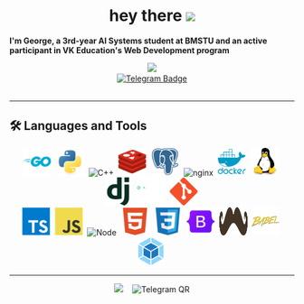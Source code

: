 <h1 align="center">
  hey there
  <img src="https://media.giphy.com/media/hvRJCLFzcasrR4ia7z/giphy.gif" width="30px"/>
</h1>
</div>
<p><b>I'm George, a 3rd-year AI Systems student at BMSTU and an active participant in VK Education's Web Development program</b></p>


<div id="header" align="center">
  <img src="https://i.pinimg.com/736x/b3/25/f6/b325f69e199b6d6e8d6808129e6d7aa9.jpg" width="120"/>
  <div id="badges">
    <a href="https://t.me/skorgk" target="_blank">
      <img src="https://img.shields.io/badge/Telegram-blue?style=for-the-badge&logo=telegram&logoColor=white" alt="Telegram Badge" width="100"/>
    </a>
  </div>
  <img src="https://komarev.com/ghpvc/?username=SkorikovGeorge&style=flat-square&color=blue" alt="" width="100"/>
</div>

---

## :hammer_and_wrench: Languages and Tools

<div align="center">
  <img src="https://raw.githubusercontent.com/devicons/devicon/ca28c779441053191ff11710fe24a9e6c23690d6/icons/go/go-original-wordmark.svg" title="Go" alt="Go" width="50" height="50"/>&nbsp;
  <img src="https://raw.githubusercontent.com/devicons/devicon/ca28c779441053191ff11710fe24a9e6c23690d6/icons/python/python-original.svg" title="Python" alt="Python" width="50" height="50"/>&nbsp;
  <img src="https://raw.githubusercontent.com/gilbarbara/logos/92bb74e98bca1ea1ad794442676ebc4e75038adc/logos/c-plusplus.svg" title="C++" alt="C++" width="50" height="50"/>&nbsp;
  <img src="https://raw.githubusercontent.com/devicons/devicon/ca28c779441053191ff11710fe24a9e6c23690d6/icons/redis/redis-original.svg" title="Redis" alt="Redis" width="50" height="50"/>&nbsp;
  <img src="https://raw.githubusercontent.com/devicons/devicon/ca28c779441053191ff11710fe24a9e6c23690d6/icons/postgresql/postgresql-plain.svg" title="postgresql" alt="postgresql" width="50" height="50"/>&nbsp;
  <img src="https://www.vectorlogo.zone/logos/nginx/nginx-icon.svg" title="nginx" alt="nginx" width="50" height="50"/>&nbsp;
  <img src="https://raw.githubusercontent.com/devicons/devicon/ca28c779441053191ff11710fe24a9e6c23690d6/icons/docker/docker-plain-wordmark.svg" title="docker" alt="docker" width="50" height="50"/>&nbsp;
  <img src="https://raw.githubusercontent.com/devicons/devicon/ca28c779441053191ff11710fe24a9e6c23690d6/icons/linux/linux-original.svg" title="Linux" alt="Linux" width="50" height="50"/>&nbsp;
  <img src="https://raw.githubusercontent.com/devicons/devicon/ca28c779441053191ff11710fe24a9e6c23690d6/icons/django/django-plain.svg" title="Django" alt="Django" width="50" height="50"/>&nbsp;
  <img src="https://raw.githubusercontent.com/devicons/devicon/ca28c779441053191ff11710fe24a9e6c23690d6/icons/grpc/grpc-original.svg"  title="gRPC" alt="gRPC" width="50" height="50"/>&nbsp;
  <img src="https://raw.githubusercontent.com/devicons/devicon/ca28c779441053191ff11710fe24a9e6c23690d6/icons/git/git-plain.svg" title="Git"  alt="Git" width="50" height="50"/>&nbsp;
</div>

<div align="center">
  <img src="https://raw.githubusercontent.com/devicons/devicon/ca28c779441053191ff11710fe24a9e6c23690d6/icons/typescript/typescript-original.svg" title="TS" alt="TS" width="50" height="50"/>&nbsp;
  <img src="https://raw.githubusercontent.com/devicons/devicon/ca28c779441053191ff11710fe24a9e6c23690d6/icons/javascript/javascript-original.svg" title="JS" alt="JS" width="50" height="50"/>&nbsp;
  <img src="https://raw.githubusercontent.com/gilbarbara/logos/92bb74e98bca1ea1ad794442676ebc4e75038adc/logos/nodejs-icon.svg" title="Node" alt="Node" width="50" height="50"/>&nbsp;
  <img src="https://raw.githubusercontent.com/devicons/devicon/ca28c779441053191ff11710fe24a9e6c23690d6/icons/html5/html5-plain.svg" title="HTML" alt="HTML" width="50" height="50"/>&nbsp;
  <img src="https://raw.githubusercontent.com/devicons/devicon/ca28c779441053191ff11710fe24a9e6c23690d6/icons/css3/css3-original.svg" title="CSS" alt="CSS" width="50" height="50"/>&nbsp;
  <img src="https://raw.githubusercontent.com/devicons/devicon/ca28c779441053191ff11710fe24a9e6c23690d6/icons/bootstrap/bootstrap-original.svg" title="Bootstrap" alt="Bootstrap" width="50" height="50"/>&nbsp;
  <img src="https://raw.githubusercontent.com/gilbarbara/logos/92bb74e98bca1ea1ad794442676ebc4e75038adc/logos/handlebars.svg" title="Handlebars" alt="Handlebars" width="50" height="50"/>&nbsp;
  <img src="https://raw.githubusercontent.com/devicons/devicon/ca28c779441053191ff11710fe24a9e6c23690d6/icons/babel/babel-original.svg" title="Babel" alt="Babel" width="50" height="50"/>&nbsp;
  <img src="https://raw.githubusercontent.com/devicons/devicon/ca28c779441053191ff11710fe24a9e6c23690d6/icons/webpack/webpack-original.svg" title="Webpack" alt="Webpack" width="50" height="50"/>&nbsp;
</div>

---

<div align="center">
  <img src="https://github-readme-stats.vercel.app/api?username=SkorikovGeorge&show_icons=true&theme=chartreuse-dark&hide=stars,issues&rank_icon=github&title_color=973ae8">
  &nbsp&nbsp
  <img src="https://github.com/user-attachments/assets/6be9124b-8269-47e6-a5e1-fc46cc55eedd" alt="Telegram QR" width="150px"/>
</div>
  <!--
**SkorikovGeorge/SkorikovGeorge** is a ✨ _special_ ✨ repository because its `README.md` (this file) appears on your GitHub profile.

Here are some ideas to get you started:

- 🔭 I’m currently working on ...
- 🌱 I’m currently learning ...
- 👯 I’m looking to collaborate on ...
- 🤔 I’m looking for help with ...
- 💬 Ask me about ...
- 📫 How to reach me: ...
- 😄 Pronouns: ...
- ⚡ Fun fact: ...
-->


